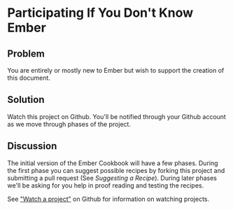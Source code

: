 # Participating If You Don't Know Ember
## Problem
You are entirely or mostly new to Ember but wish to support the creation of this document.

## Solution
Watch this project on Github. You'll be notified through your Github account as we move through phases of the project.

## Discussion
The initial version of the Ember Cookbook will have a few phases. During the first phase you can suggest possible recipes by forking this project and submitting a pull request (See _Suggesting a Recipe_). During later phases we'll be asking for you help in proof reading and testing the recipes.

See ["Watch a project"](http://help.github.com/be-social/) on Github for information on watching projects.
